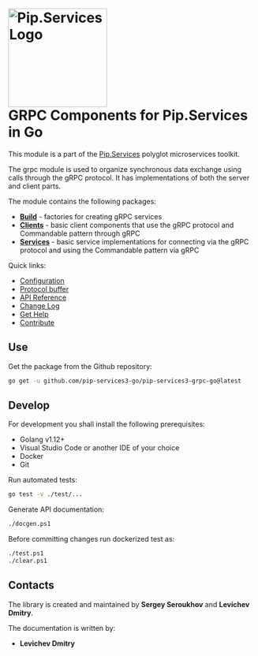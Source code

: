 # <img src="https://uploads-ssl.webflow.com/5ea5d3315186cf5ec60c3ee4/5edf1c94ce4c859f2b188094_logo.svg" alt="Pip.Services Logo" width="200"> <br/> GRPC Components for Pip.Services in Go

This module is a part of the [Pip.Services](http://pipservices.org) polyglot microservices toolkit.

The grpc module is used to organize synchronous data exchange using calls through the gRPC protocol. It has implementations of both the server and client parts.

The module contains the following packages:

- [**Build**](https://godoc.org/github.com/pip-services3-go/pip-services3-grpc-go/build) - factories for creating gRPC services
- [**Clients**](https://godoc.org/github.com/pip-services3-go/pip-services3-grpc-go/clients) - basic client components that use the gRPC protocol and Commandable pattern through gRPC
- [**Services**](https://godoc.org/github.com/pip-services3-go/pip-services3-grpc-go/services) - basic service implementations for connecting via the gRPC protocol and using the Commandable pattern via gRPC

<a name="links"></a> Quick links:

* [Configuration](https://www.pipservices.org/recipies/configuration)
* [Protocol buffer](https://github.com/pip-services3-go/pip-services3-grpc-go/blob/master/protos/commandable.proto)
* [API Reference](https://godoc.org/github.com/pip-services3-go/pip-services3-grpc-go/)
* [Change Log](CHANGELOG.md)
* [Get Help](https://www.pipservices.org/community/help)
* [Contribute](https://www.pipservices.org/community/contribute)


## Use

Get the package from the Github repository:
```bash
go get -u github.com/pip-services3-go/pip-services3-grpc-go@latest
```

## Develop

For development you shall install the following prerequisites:
* Golang v1.12+
* Visual Studio Code or another IDE of your choice
* Docker
* Git

Run automated tests:
```bash
go test -v ./test/...
```

Generate API documentation:
```bash
./docgen.ps1
```

Before committing changes run dockerized test as:
```bash
./test.ps1
./clear.ps1
```

## Contacts

The library is created and maintained by **Sergey Seroukhov** and **Levichev Dmitry**.

The documentation is written by:
- **Levichev Dmitry**
